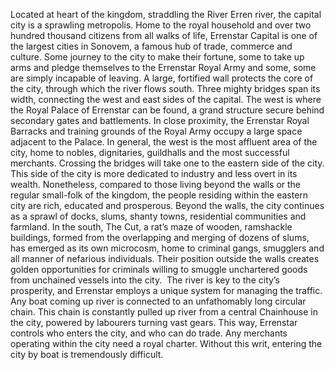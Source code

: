 Located at heart of the kingdom, straddling the River Erren river, the capital city is a sprawling metropolis. Home to the royal household and over two hundred thousand citizens from all walks of life, Errenstar Capital is one of the largest cities in Sonovem, a famous hub of trade, commerce and culture. Some journey to the city to make their fortune, some to take up arms and pledge themselves to the Errenstar Royal Army and some, some are simply incapable of leaving.
A large, fortified wall protects the core of the city, through which the river flows south. Three mighty bridges span its width, connecting the west and east sides of the capital. The west is where the Royal Palace of Errenstar can be found, a grand structure secure behind secondary gates and battlements. In close proximity, the Errenstar Royal Barracks and training grounds of the Royal Army occupy a large space adjacent to the Palace. In general, the west is the most affluent area of the city, home to nobles, dignitaries, guildhalls and the most successful merchants. Crossing the bridges will take one to the eastern side of the city. This side of the city is more dedicated to industry and less overt in its wealth. Nonetheless, compared to those living beyond the walls or the regular small-folk of the kingdom, the people residing within the eastern city are rich, educated and prosperous.
Beyond the walls, the city continues as a sprawl of docks, slums, shanty towns, residential communities and farmland. In the south, The Cut, a rat’s maze of wooden, ramshackle buildings, formed from the overlapping and merging of dozens of slums, has emerged as its own microcosm, home to criminal gangs, smugglers and all manner of nefarious individuals. Their position outside the walls creates golden opportunities for criminals willing to smuggle unchartered goods from unchained vessels into the city. 
The river is key to the city’s prosperity, and Errenstar employs a unique system for managing the traffic. Any boat coming up river is connected to an unfathomably long circular chain. This chain is constantly pulled up river from a central Chainhouse in the city, powered by labourers turning vast gears. This way, Errenstar controls who enters the city, and who can do trade. Any merchants operating within the city need a royal charter. Without this writ, entering the city by boat is tremendously difficult.
